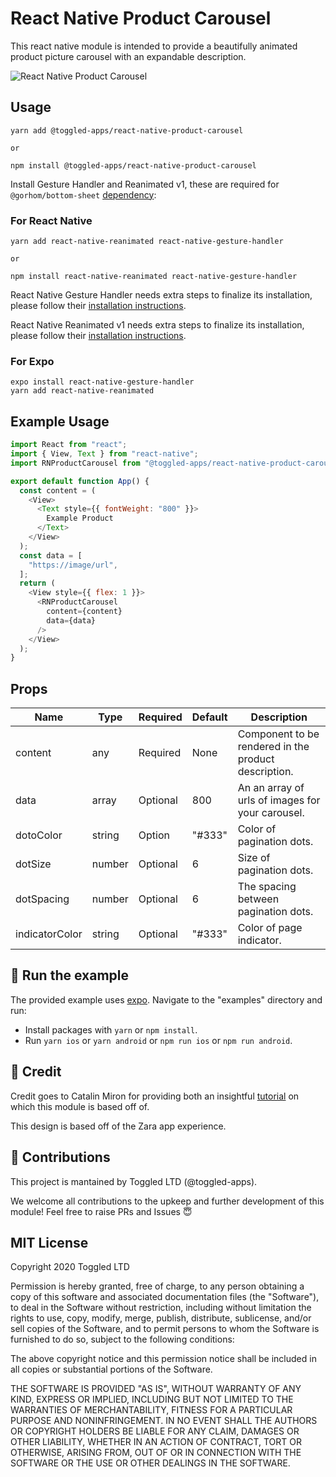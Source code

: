 # React Native Product Carousel

This react native module is intended to provide a beautifully animated product picture carousel with an expandable description.

![React Native Product Carousel](./assets/react-native-product-carousel.gif)

## Usage

```
yarn add @toggled-apps/react-native-product-carousel

or 

npm install @toggled-apps/react-native-product-carousel
```
Install Gesture Handler and Reanimated v1, these are required for `@gorhom/bottom-sheet` [dependency](https://github.com/gorhom/react-native-bottom-sheet):

### For React Native
```
yarn add react-native-reanimated react-native-gesture-handler

or

npm install react-native-reanimated react-native-gesture-handler
```

React Native Gesture Handler needs extra steps to finalize its installation, please follow their [installation instructions](https://github.com/software-mansion/react-native-gesture-handler).

React Native Reanimated v1 needs extra steps to finalize its installation, please follow their [installation instructions](https://docs.swmansion.com/react-native-reanimated/docs/1.x.x/getting_started).

### For Expo
```
expo install react-native-gesture-handler
yarn add react-native-reanimated
```

## Example Usage
```javascript
import React from "react";
import { View, Text } from "react-native";
import RNProductCarousel from "@toggled-apps/react-native-product-carousel";

export default function App() {
  const content = (
    <View>
      <Text style={{ fontWeight: "800" }}>
        Example Product
      </Text>
    </View>
  );
  const data = [
    "https://image/url",
  ];
  return (
    <View style={{ flex: 1 }}>
      <RNProductCarousel
        content={content}
        data={data}
      />
    </View>
  );
}
```

## Props
|Name|Type|Required|Default|Description|
|---|---|---|---|---|
|content|any|Required|None|Component to be rendered in the product description.|
|data|array|Optional|800|An an array of urls of images for your carousel.|
|dotoColor|string|Option|"#333"|Color of pagination dots.|
|dotSize|number|Optional|6|Size of pagination dots.|
|dotSpacing|number|Optional|6|The spacing between pagination dots.|
|indicatorColor|string|Optional|"#333"|Color of page indicator.|

## 🚀 Run the example
The provided example uses [expo](https://expo.io/). Navigate to the "examples" directory and run:

- Install packages with `yarn` or `npm install`.
- Run `yarn ios` or `yarn android` or `npm run ios` or `npm run android`.

## 💸 Credit

Credit goes to Catalin Miron for providing both an insightful [tutorial](https://youtu.be/FIAPuq24b0g) on which this module is based off of.

This design is based off of the Zara app experience.

## 🤟 Contributions
This project is mantained by Toggled LTD (@toggled-apps).

We welcome all contributions to the upkeep and further development of this module! Feel free to raise PRs and Issues 😇

## MIT License
Copyright 2020 Toggled LTD

Permission is hereby granted, free of charge, to any person obtaining a copy of this software and associated documentation files (the "Software"), to deal in the Software without restriction, including without limitation the rights to use, copy, modify, merge, publish, distribute, sublicense, and/or sell copies of the Software, and to permit persons to whom the Software is furnished to do so, subject to the following conditions:

The above copyright notice and this permission notice shall be included in all copies or substantial portions of the Software.

THE SOFTWARE IS PROVIDED "AS IS", WITHOUT WARRANTY OF ANY KIND, EXPRESS OR IMPLIED, INCLUDING BUT NOT LIMITED TO THE WARRANTIES OF MERCHANTABILITY, FITNESS FOR A PARTICULAR PURPOSE AND NONINFRINGEMENT. IN NO EVENT SHALL THE AUTHORS OR COPYRIGHT HOLDERS BE LIABLE FOR ANY CLAIM, DAMAGES OR OTHER LIABILITY, WHETHER IN AN ACTION OF CONTRACT, TORT OR OTHERWISE, ARISING FROM, OUT OF OR IN CONNECTION WITH THE SOFTWARE OR THE USE OR OTHER DEALINGS IN THE SOFTWARE.


